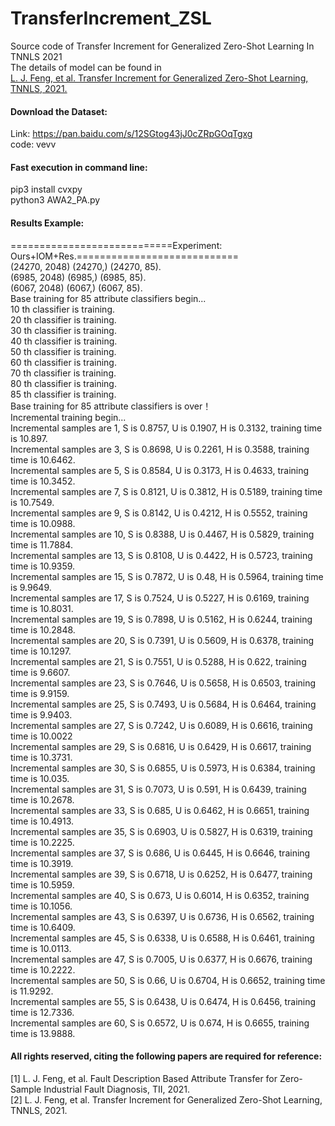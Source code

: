 # TransferIncrement_ZSL
Source code of Transfer Increment for Generalized Zero-Shot Learning In TNNLS 2021      
The details of model can be found in    
 [L. J. Feng, et al. Transfer Increment for Generalized Zero-Shot Learning, TNNLS, 2021.](https://ieeexplore.ieee.org/stamp/stamp.jsp?tp=&arnumber=9140375)


#### Download the Dataset:
 Link:  https://pan.baidu.com/s/12SGtog43jJ0cZRpGOqTgxg   
 code: vevv


#### Fast execution in command line:  
pip3 install cvxpy   
python3 AWA2_PA.py    

#### Results Example:  
============================Experiment: Ours+IOM+Res.============================       
(24270, 2048) (24270,) (24270, 85).   
(6985, 2048) (6985,) (6985, 85).   
(6067, 2048) (6067,) (6067, 85).   
Base training for 85 attribute classifiers begin...    
10 th classifier is training.   
20 th classifier is training.   
30 th classifier is training.   
40 th classifier is training.   
50 th classifier is training.   
60 th classifier is training.   
70 th classifier is training.   
80 th classifier is training.   
85 th classifier is training.   
Base training for 85 attribute classifiers is over！      
Incremental training begin...    
Incremental samples are 1, S is 0.8757, U is 0.1907, H is 0.3132, training time is 10.897.   
Incremental samples are 3, S is 0.8698, U is 0.2261, H is 0.3588, training time is 10.6462.   
Incremental samples are 5, S is 0.8584, U is 0.3173, H is 0.4633, training time is 10.3452.   
Incremental samples are 7, S is 0.8121, U is 0.3812, H is 0.5189, training time is 10.7549.   
Incremental samples are 9, S is 0.8142, U is 0.4212, H is 0.5552, training time is 10.0988.   
Incremental samples are 10, S is 0.8388, U is 0.4467, H is 0.5829, training time is 11.7884.   
Incremental samples are 13, S is 0.8108, U is 0.4422, H is 0.5723, training time is 10.9359.   
Incremental samples are 15, S is 0.7872, U is 0.48, H is 0.5964, training time is 9.9649.   
Incremental samples are 17, S is 0.7524, U is 0.5227, H is 0.6169, training time is 10.8031.   
Incremental samples are 19, S is 0.7898, U is 0.5162, H is 0.6244, training time is 10.2848.   
Incremental samples are 20, S is 0.7391, U is 0.5609, H is 0.6378, training time is 10.1297.   
Incremental samples are 21, S is 0.7551, U is 0.5288, H is 0.622, training time is 9.6607.   
Incremental samples are 23, S is 0.7646, U is 0.5658, H is 0.6503, training time is 9.9159.   
Incremental samples are 25, S is 0.7493, U is 0.5684, H is 0.6464, training time is 9.9403.   
Incremental samples are 27, S is 0.7242, U is 0.6089, H is 0.6616, training time is 10.0022    
Incremental samples are 29, S is 0.6816, U is 0.6429, H is 0.6617, training time is 10.3731.   
Incremental samples are 30, S is 0.6855, U is 0.5973, H is 0.6384, training time is 10.035.   
Incremental samples are 31, S is 0.7073, U is 0.591, H is 0.6439, training time is 10.2678.   
Incremental samples are 33, S is 0.685, U is 0.6462, H is 0.6651, training time is 10.4913.   
Incremental samples are 35, S is 0.6903, U is 0.5827, H is 0.6319, training time is 10.2225.   
Incremental samples are 37, S is 0.686, U is 0.6445, H is 0.6646, training time is 10.3919.    
Incremental samples are 39, S is 0.6718, U is 0.6252, H is 0.6477, training time is 10.5959.   
Incremental samples are 40, S is 0.673, U is 0.6014, H is 0.6352, training time is 10.1056.  
Incremental samples are 43, S is 0.6397, U is 0.6736, H is 0.6562, training time is 10.6409.   
Incremental samples are 45, S is 0.6338, U is 0.6588, H is 0.6461, training time is 10.0113.   
Incremental samples are 47, S is 0.7005, U is 0.6377, H is 0.6676, training time is 10.2222.   
Incremental samples are 50, S is 0.66, U is 0.6704, H is 0.6652, training time is 11.9292.   
Incremental samples are 55, S is 0.6438, U is 0.6474, H is 0.6456, training time is 12.7336.   
Incremental samples are 60, S is 0.6572, U is 0.674, H is 0.6655, training time is 13.9888.   

#### All rights reserved, citing the following papers are required for reference:
[1] L. J. Feng, et al. Fault Description Based Attribute Transfer for Zero-Sample Industrial Fault Diagnosis, TII, 2021.  
[2] L. J. Feng, et al. Transfer Increment for Generalized Zero-Shot Learning, TNNLS, 2021.  
